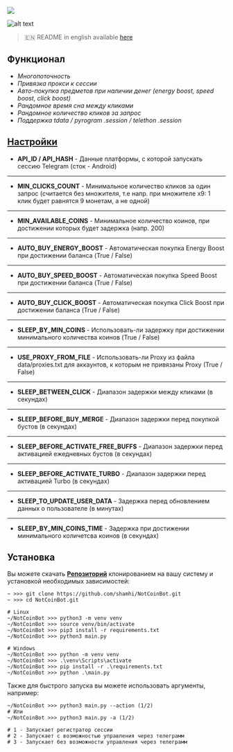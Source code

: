 [<img src="https://img.shields.io/badge/Telegram-%40Me-orange">](https://t.me/sho6ot)

![alt text](https://i.imgur.com/PDYwSJ9.png)

> 🇪🇳 README in english available [here](README-EN.md)

## Функционал  
+ _Многопоточность_
+ _Привязка прокси к сессии_
+ _Авто-покупка предметов при наличии денег (energy boost, speed boost, click boost)_
+ _Рандомное время сна между кликами_
+ _Рандомное количество кликов за запрос_
+ _Поддержка tdata / pyrogram .session / telethon .session_

## [Настройки](https://github.com/shamhi/NotCoinBot/blob/main/data/config.py">)
+ **API_ID / API_HASH** - Данные платформы, с которой запускать сессию Telegram (сток - Android)
***
+ **MIN_CLICKS_COUNT** - Минимальное количество кликов за один запрос (считается без множителя, т.е напр. при множителе x9: 1 клик будет равнятся 9 монетам, а не одной)
***
+ **MIN_AVAILABLE_COINS** - Минимальное количество коинов, при достижении которых будет задержка (напр. 200)
***
+ **AUTO_BUY_ENERGY_BOOST** - Автоматическая покупка Energy Boost при достижении баланса (True / False)
***
+ **AUTO_BUY_SPEED_BOOST** - Автоматическая покупка Speed Boost при достижении баланса (True / False)
***
+ **AUTO_BUY_CLICK_BOOST** - Автоматическая покупка Click Boost при достижении баланса (True / False)
***
+ **SLEEP_BY_MIN_COINS** - Использовать-ли задержку при достижении минимального количества коинов (True / False)
***
+ **USE_PROXY_FROM_FILE** - Использовать-ли Proxy из файла data/proxies.txt для аккаунтов, к которым не привязаны Proxy (True / False)
***
+ **SLEEP_BETWEEN_CLICK** - Диапазон задержки между кликами (в секундах)
***
+ **SLEEP_BEFORE_BUY_MERGE** - Диапазон задержки перед покупкой бустов (в секундах)
***
+ **SLEEP_BEFORE_ACTIVATE_FREE_BUFFS** - Диапазон задержки перед активацией ежедневных бустов (в секундах)
***
+ **SLEEP_BEFORE_ACTIVATE_TURBO** - Диапазон задержки перед активацией Turbo (в секундах)
***
+ **SLEEP_TO_UPDATE_USER_DATA** - Задержка перед обновлением данных о пользователе (в минутах)
***
+ **SLEEP_BY_MIN_COINS_TIME** - Задержка при достижении минимального количетсва коинов (в секундах)

## Установка
Вы можете скачать [**Репозиторий**](https://github.com/shamhi/NotCoinBot) клонированием на вашу систему и установкой необходимых зависимостей:
```
~ >>> git clone https://github.com/shamhi/NotCoinBot.git 
~ >>> cd NotCoinBot.git

# Linux
~/NotCoinBot >>> python3 -m venv venv
~/NotCoinBot >>> source venv/bin/activate
~/NotCoinBot >>> pip3 install -r requirements.txt
~/NotCoinBot >>> python3 main.py

# Windows
~/NotCoinBot >>> python -m venv venv
~/NotCoinBot >>> .\venv\Scripts\activate
~/NotCoinBot >>> pip install -r .\requirements.txt
~/NotCoinBot >>> python .\main.py
```

Также для быстрого запуска вы можете использовать аргументы, например:
```
~/NotCoinBot >>> python3 main.py --action (1/2)
# Или
~/NotCoinBot >>> python3 main.py -a (1/2)

# 1 - Запускает регистратор сессии
# 2 - Запускает с возможностью управления через телеграмм
# 3 - Запускает без возможности управления через телеграмм
```
